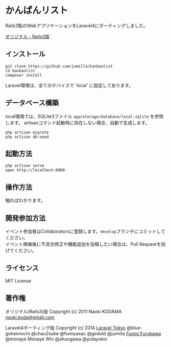 # かんばんリスト

Rails3製のWebアプリケーションをLaravel4にポーティングしました。

[オリジナル - Rails3版](https://github.com/volpe28v/kanban-list)

## インストール

```
git clone https://github.com/jumilla/kanbanlist
cd kanbanlist
composer install
```

Laravel環境は、全てのデバイスで 'local' に設定してあります。

## データベース構築

local環境では、SQLite3ファイル `app/storage/database/local.sqlite` を参照します。
artisanコマンド起動時に存在しない場合、自動で生成します。

```
php artisan migrate
php artisan db:seed
```

## 起動方法

```
php artisan serve
open http://localhost:8000
```

## 操作方法

触ればわかります。

## 開発参加方法

イベント参加者はCollaboratorsに登録します。`develop`ブランチにコミットしてください。\
イベント開催後に不具合修正や機能追加を投稿したい場合は、Pull Requestを投げてください。

## ライセンス

MIT License

## 著作権

オリジナル(Rails3)版
Copyright (c) 2011 Naoki KODAMA naoki.koda@gmail.com

Laravel4ポーティング版
Copyright (c) 2014 [Laravel Tokyo](http://laravel.tokyo)
@blue-goheimochi
@chao2suke
@fumiyasac
@geduld
@jumilla [Fumio Furukawa](fumio.furukawa@gmail.com)
@monaye Monaye Win
@shuogawa
@yutayokoi

